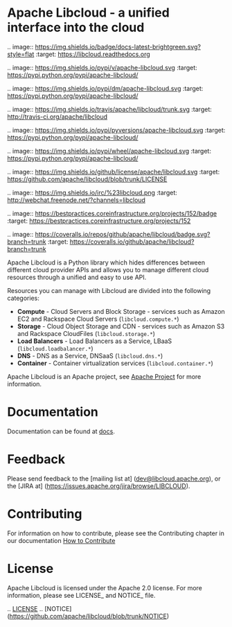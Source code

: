 Apache Libcloud - a unified interface into the cloud
====================================================

.. image:: https://img.shields.io/badge/docs-latest-brightgreen.svg?style=flat
    :target: https://libcloud.readthedocs.org

.. image:: https://img.shields.io/pypi/v/apache-libcloud.svg
    :target: https://pypi.python.org/pypi/apache-libcloud/

.. image:: https://img.shields.io/pypi/dm/apache-libcloud.svg
        :target: https://pypi.python.org/pypi/apache-libcloud/

.. image:: https://img.shields.io/travis/apache/libcloud/trunk.svg
        :target: http://travis-ci.org/apache/libcloud

.. image:: https://img.shields.io/pypi/pyversions/apache-libcloud.svg
        :target: https://pypi.python.org/pypi/apache-libcloud/

.. image:: https://img.shields.io/pypi/wheel/apache-libcloud.svg
        :target: https://pypi.python.org/pypi/apache-libcloud/

.. image:: https://img.shields.io/github/license/apache/libcloud.svg
        :target: https://github.com/apache/libcloud/blob/trunk/LICENSE

.. image:: https://img.shields.io/irc/%23libcloud.png
        :target: http://webchat.freenode.net/?channels=libcloud

.. image:: https://bestpractices.coreinfrastructure.org/projects/152/badge
        :target: https://bestpractices.coreinfrastructure.org/projects/152

.. image:: https://coveralls.io/repos/github/apache/libcloud/badge.svg?branch=trunk
        :target: https://coveralls.io/github/apache/libcloud?branch=trunk

Apache Libcloud is a Python library which hides differences between different
cloud provider APIs and allows you to manage different cloud resources
through a unified and easy to use API.

Resources you can manage with Libcloud are divided into the following categories:

* **Compute** - Cloud Servers and Block Storage - services such as Amazon EC2 and Rackspace
  Cloud Servers (``libcloud.compute.*``)
* **Storage** - Cloud Object Storage and CDN  - services such as Amazon S3 and Rackspace
  CloudFiles (``libcloud.storage.*``)
* **Load Balancers** - Load Balancers as a Service, LBaaS (``libcloud.loadbalancer.*``)
* **DNS** - DNS as a Service, DNSaaS (``libcloud.dns.*``)
* **Container** - Container virtualization services (``libcloud.container.*``)


Apache Libcloud is an Apache project, see [Apache Project](http://libcloud.apache.org) for
more information.

Documentation
=============

Documentation can be found at [docs](https://libcloud.readthedocs.org).

Feedback
========

Please send feedback to the [mailing list at] (dev@libcloud.apache.org),
or the [JIRA at] (https://issues.apache.org/jira/browse/LIBCLOUD).

Contributing
============

For information on how to contribute, please see the Contributing
chapter in our documentation
[How to Contribute](https://libcloud.readthedocs.org/en/latest/development.html#contributing)

License
=======

Apache Libcloud is licensed under the Apache 2.0 license. For more information, please see LICENSE_ and NOTICE_  file.

.. [LICENSE](https://github.com/apache/libcloud/blob/trunk/LICENSE)
.. [NOTICE] (https://github.com/apache/libcloud/blob/trunk/NOTICE)
